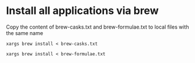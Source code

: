 # Install all applications via brew

Copy the content of brew-casks.txt and brew-formulae.txt to local files with the same name

`xargs brew install < brew-casks.txt`

`xargs brew install < brew-formulae.txt`
